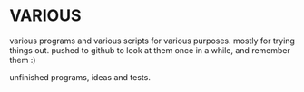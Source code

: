 VARIOUS
=======

various programs and various scripts for various purposes.
mostly for trying things out. pushed to github to look at them once in a while, and remember them :)

unfinished programs, ideas and tests.
